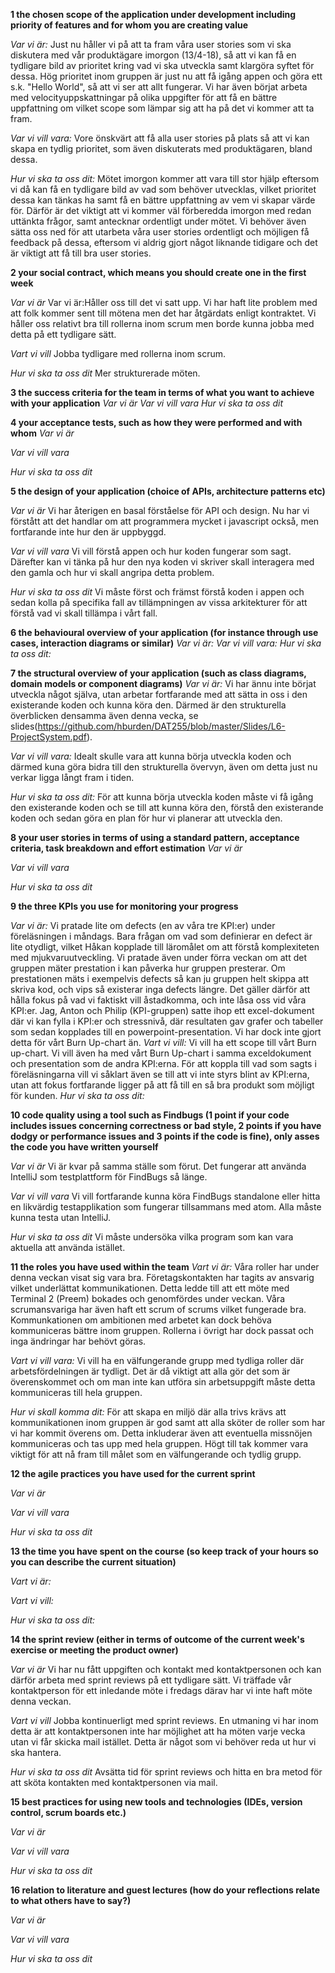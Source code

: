**1 the chosen scope of the application under development including priority of features and for whom you are creating value**

*Var vi är:* Just nu håller vi på att ta fram våra user stories som vi ska diskutera med vår produktägare imorgon (13/4-18), så att vi kan få en tydligare bild av prioritet kring vad vi ska utveckla samt klargöra syftet för dessa. Hög prioritet inom gruppen är just nu att få igång appen och göra ett s.k. "Hello World", så att vi ser att allt fungerar. Vi har även börjat arbeta med velocityuppskattningar på olika uppgifter för att få en bättre uppfattning om vilket scope som lämpar sig att ha på det vi kommer att ta fram.

*Var vi vill vara:* Vore önskvärt att få alla user stories på plats så att vi kan skapa en tydlig prioritet, som även diskuterats med produktägaren, bland dessa.  

*Hur vi ska ta oss dit:* Mötet imorgon kommer att vara till stor hjälp eftersom vi då kan få en tydligare bild av vad som behöver utvecklas, vilket prioritet dessa kan tänkas ha samt få en bättre uppfattning av vem vi skapar värde för. Därför är det viktigt att vi kommer väl förberedda imorgon med redan uttänkta frågor, samt antecknar ordentligt under mötet. Vi behöver även sätta oss ned för att utarbeta våra user stories ordentligt och möjligen få feedback på dessa, eftersom vi aldrig gjort något liknande tidigare och det är viktigt att få till bra user stories.

**2 your social contract, which means you should create one in the first week**

*Var vi är*
Var vi är:Håller oss till det vi satt upp. Vi har haft lite problem med att folk kommer sent till mötena men det har åtgärdats enligt kontraktet. Vi håller oss relativt bra till rollerna inom scrum men borde kunna jobba med detta på ett tydligare sätt. 

*Vart vi vill*
Jobba tydligare med rollerna inom scrum.

*Hur vi ska ta oss dit*
Mer strukturerade möten.


**3 the success criteria for the team in terms of what you want to achieve with your application**
*Var vi är*
*Var vi vill vara*
*Hur vi ska ta oss dit*

**4 your acceptance tests, such as how they were performed and with whom**
*Var vi är*


*Var vi vill vara*


*Hur vi ska ta oss dit*


**5 the design of your application (choice of APIs, architecture patterns etc)**

*Var vi är* Vi har återigen en basal förståelse för API och design. Nu har vi förstått att det handlar om att programmera mycket i javascript också, men fortfarande inte hur den är uppbyggd.

*Var vi vill vara* Vi vill förstå appen och hur koden fungerar som sagt. Därefter kan vi tänka på hur den nya koden vi skriver skall interagera med den gamla och hur vi skall angripa detta problem.

*Hur vi ska ta oss dit* Vi måste först och främst förstå koden i appen och sedan kolla på specifika fall av tillämpningen av vissa arkitekturer för att förstå vad vi skall tillämpa i vårt fall.


**6 the behavioural overview of your application (for instance through use cases, interaction diagrams or similar)**
*Var vi är:*
*Var vi vill vara:*
*Hur vi ska ta oss dit:*


**7 the structural overview of your application (such as class diagrams, domain models or component diagrams)**
*Var vi är:*  Vi har ännu inte börjat utveckla något själva, utan arbetar fortfarande med att sätta in oss i den existerande koden och kunna köra den. Därmed är den strukturella överblicken densamma även denna vecka, se slides(https://github.com/hburden/DAT255/blob/master/Slides/L6-ProjectSystem.pdf).

*Var vi vill vara:*  Idealt skulle vara att kunna börja utveckla koden och därmed kuna göra bidra till den strukturella övervyn, även om detta just nu verkar ligga långt fram i tiden.

*Hur vi ska ta oss dit:* För att kunna börja utveckla koden måste vi få igång den existerande koden och se till att kunna köra den, förstå den existerande koden och sedan göra en plan för hur vi planerar att utveckla den.

**8 your user stories in terms of using a standard pattern, acceptance criteria, task breakdown and effort estimation**
*Var vi är*

*Var vi vill vara*

*Hur vi ska ta oss dit*


**9 the three KPIs you use for monitoring your progress**

*Var vi är:*
Vi pratade lite om defects (en av våra tre KPI:er) under föreläsningen i måndags. Bara frågan om vad som definierar en defect är lite otydligt, vilket Håkan kopplade till läromålet om att förstå komplexiteten med mjukvaruutveckling. Vi pratade även under förra veckan om att det gruppen mäter prestation i kan påverka hur gruppen presterar. Om prestationen mäts i exempelvis defects så kan ju gruppen helt skippa att skriva kod, och vips så existerar inga defects längre. Det gäller därför att hålla fokus på vad vi faktiskt vill åstadkomma, och inte låsa oss vid våra KPI:er.
Jag, Anton och Philip (KPI-gruppen) satte ihop ett excel-dokument där vi kan fylla i KPI:er och stressnivå, där resultaten gav grafer och tabeller som sedan kopplades till en powerpoint-presentation. Vi har dock inte gjort detta för vårt Burn Up-chart än.
*Vart vi vill:*
Vi vill ha ett scope till vårt Burn up-chart. Vi vill även ha med vårt Burn Up-chart i samma exceldokument och presentation som de andra KPI:erna.
För att koppla till vad som sagts i föreläsningarna vill vi såklart även se till att vi inte styrs blint av KPI:erna, utan att fokus fortfarande ligger på att få till en så bra produkt som möjligt för kunden.
*Hur vi ska ta oss dit:*


**10 code quality using a tool such as Findbugs (1 point if your code includes issues concerning correctness or bad style, 2 points if you have dodgy or performance issues and 3 points if the code is fine), only asses the code you have written yourself**

*Var vi är* Vi är kvar på samma ställe som förut. Det fungerar att använda IntelliJ som testplattform för FindBugs så länge.

*Var vi vill vara* Vi vill fortfarande kunna köra FindBugs standalone eller hitta en likvärdig testapplikation som fungerar tillsammans med atom. Alla måste kunna testa  utan IntelliJ.

*Hur vi ska ta oss dit* Vi måste undersöka vilka program som kan vara aktuella att använda istället.

**11 the roles you have used within the team**
*Vart vi är:* Våra roller har under denna veckan visat sig vara bra. Företagskontakten har tagits av ansvarig vilket underlättat kommunikationen. Detta ledde till att ett möte med Terminal 2 (Preem) bokades och genomfördes under veckan. Våra scrumansvariga har även haft ett scrum of scrums vilket fungerade bra. Kommunkationen om ambitionen med arbetet kan dock behöva kommuniceras bättre inom gruppen. Rollerna i övrigt har dock passat och inga ändringar har behövt göras.

*Vart vi vill vara:*
Vi vill ha en välfungerande grupp med tydliga roller där arbetsfördelningen är tydligt. Det är då viktigt att alla gör det som är överenskommet och om man inte kan utföra sin arbetsuppgift måste detta kommuniceras till hela gruppen.

*Hur vi skall komma dit:*
För att skapa en miljö där alla trivs krävs att kommunikationen inom gruppen är god samt att alla sköter de roller som har vi har kommit överens om. Detta inkluderar även att eventuella missnöjen kommuniceras och tas upp med hela gruppen. Högt till tak kommer vara viktigt för att nå fram till målet som en välfungerande och tydlig grupp.


**12 the agile practices you have used for the current sprint**

*Var vi är*

*Var vi vill vara*


*Hur vi ska ta oss dit*


**13 the time you have spent on the course (so keep track of your hours so you can describe the current situation)**

*Vart vi är:*


*Vart vi vill:*


*Hur vi ska ta oss dit:*


**14 the sprint review (either in terms of outcome of the current week's exercise or meeting the product owner)**

*Var vi är*
Vi har nu fått uppgiften och kontakt med kontaktpersonen och kan därför arbeta med sprint reviews på ett tydligare sätt. Vi träffade vår kontaktperson för ett inledande möte i fredags därav har vi inte haft möte denna veckan.

*Vart vi vill*
Jobba kontinuerligt med sprint reviews. En utmaning vi har inom detta är att kontaktpersonen inte har möjlighet att ha möten varje vecka utan vi får skicka mail istället. Detta är något som vi behöver reda ut hur vi ska hantera.  

*Hur vi ska ta oss dit*
Avsätta tid för sprint reviews och hitta en bra metod för att sköta kontakten med kontaktpersonen via mail.


**15 best practices for using new tools and technologies (IDEs, version control, scrum boards etc.)**

*Var vi är*


*Var vi vill vara*


*Hur vi ska ta oss dit*


**16 relation to literature and guest lectures (how do your reflections relate to what others have to say?)**

*Var vi är*



*Var vi vill vara*



*Hur vi ska ta oss dit*
